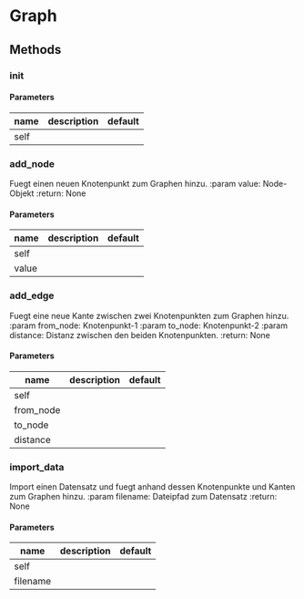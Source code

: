 # Graph




## Methods


### __init__




#### Parameters
name | description | default
--- | --- | ---
self |  | 





### add_node


Fuegt einen neuen Knotenpunkt zum Graphen hinzu. :param value: Node-Objekt :return: None 

#### Parameters
name | description | default
--- | --- | ---
self |  | 
value |  | 





### add_edge


Fuegt eine neue Kante zwischen zwei Knotenpunkten zum Graphen hinzu. :param from_node: Knotenpunkt-1 :param to_node: Knotenpunkt-2 :param distance: Distanz zwischen den beiden Knotenpunkten. :return: None 

#### Parameters
name | description | default
--- | --- | ---
self |  | 
from_node |  | 
to_node |  | 
distance |  | 





### import_data


Import einen Datensatz und fuegt anhand dessen Knotenpunkte und Kanten zum Graphen hinzu. :param filename: Dateipfad zum Datensatz :return: None 

#### Parameters
name | description | default
--- | --- | ---
self |  | 
filename |  | 




